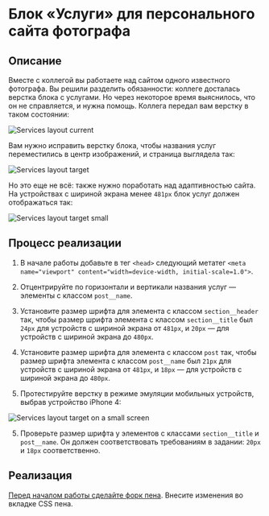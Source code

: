 # Блок «Услуги» для персонального сайта фотографа

## Описание

Вместе с коллегой вы работаете над сайтом одного известного фотографа. Вы решили разделить обязанности: коллеге досталась верстка блока с услугами. Но через некоторое время выяснилось, что он не справляется, и нужна помощь. Коллега передал вам верстку в таком состоянии:

![Services layout current](../../sources/media-features-services-current.jpg)

Вам нужно исправить верстку блока, чтобы названия услуг переместились в центр изображений, и страница выглядела так:

![Services layout target](../../sources/media-features-services-target.jpg)

Но это еще не всё: также нужно поработать над адаптивностью сайта. На устройствах с шириной экрана менее `481px` блок услуг должен отображаться так:

![Services layout target small](../../sources/media-features-services-small.jpg)

## Процесс реализации
1. В начале работы добавьте в тег `<head>` следующий метатег `<meta name="viewport" content="width=device-width, initial-scale=1.0">`. 

2. Отцентрируйте по горизонтали и вертикали названия услуг — элементы с классом `post__name`.

3. Установите размер шрифта для элемента с классом `section__header` так, чтобы размер шрифта элемента с классом `section__title` был `24px` для устройств с шириной экрана от `481px`, и `20px` — для устройств с шириной экрана до `480px`.

4. Установите размер шрифта для элемента с классом `post` так, чтобы размер шрифта элемента с классом `post__name` был `21px` для устройств с шириной экрана от `481px`, и `18px` — для устройств с шириной экрана до `480px`.

5. Протестируйте верстку в режиме эмуляции мобильных устройств, выбрав устройство iPhone 4:
 
![Services layout target on a small screen](../../sources/media-features-services-step0.jpg)

5. Проверьте размер шрифта у элементов с классами `section__title` и `post__name`. Он должен соответствовать требованиям в задании: `20px` и `18px` соответственно.

## Реализация

[Перед началом работы сделайте форк пена](https://codepen.io/Netology/pen/ZaQjoP). Внесите изменения во вкладке CSS пена.
